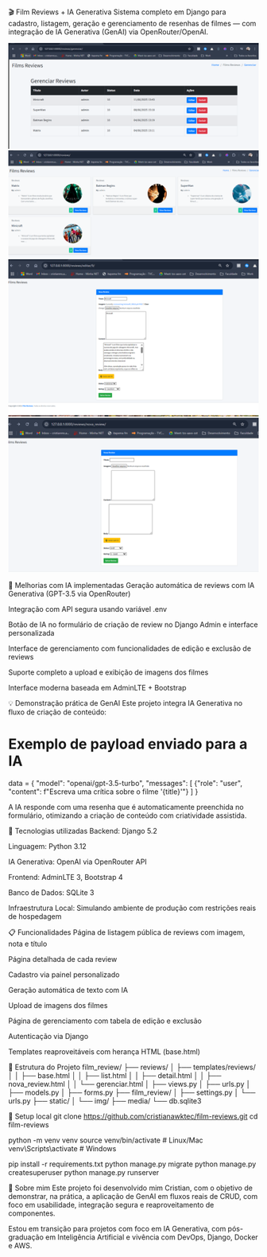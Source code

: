🎬 Film Reviews + IA Generativa
Sistema completo em Django para cadastro, listagem, geração e gerenciamento de resenhas de filmes — com integração de IA Generativa (GenAI) via OpenRouter/OpenAI.

![img_2.png](img_2.png)
![img_3.png](img_3.png)
![img_4.png](img_4.png)
![img_5.png](img_5.png)

🚀 Melhorias com IA implementadas
Geração automática de reviews com IA Generativa (GPT-3.5 via OpenRouter)

Integração com API segura usando variável .env

Botão de IA no formulário de criação de review no Django Admin e interface personalizada

Interface de gerenciamento com funcionalidades de edição e exclusão de reviews

Suporte completo a upload e exibição de imagens dos filmes

Interface moderna baseada em AdminLTE + Bootstrap

💡 Demonstração prática de GenAI
Este projeto integra IA Generativa no fluxo de criação de conteúdo:

# Exemplo de payload enviado para a IA
data = {
    "model": "openai/gpt-3.5-turbo",
    "messages": [
        {"role": "user", "content": f"Escreva uma crítica sobre o filme '{title}'"}
    ]
}

A IA responde com uma resenha que é automaticamente preenchida no formulário, otimizando a criação de conteúdo com criatividade assistida.


🧪 Tecnologias utilizadas
Backend: Django 5.2

Linguagem: Python 3.12

IA Generativa: OpenAI via OpenRouter API

Frontend: AdminLTE 3, Bootstrap 4

Banco de Dados: SQLite 3

Infraestrutura Local: Simulando ambiente de produção com restrições reais de hospedagem

📋 Funcionalidades
Página de listagem pública de reviews com imagem, nota e título

Página detalhada de cada review

Cadastro via painel personalizado

Geração automática de texto com IA

Upload de imagens dos filmes

Página de gerenciamento com tabela de edição e exclusão

Autenticação via Django

Templates reaproveitáveis com herança HTML (base.html)



📁 Estrutura do Projeto
film_review/
├── reviews/
│   ├── templates/reviews/
│   │   ├── base.html
│   │   ├── list.html
│   │   ├── detail.html
│   │   ├── nova_review.html
│   │   └── gerenciar.html
│   ├── views.py
│   ├── urls.py
│   ├── models.py
│   ├── forms.py
├── film_review/
│   ├── settings.py
│   └── urls.py
├── static/
│   └── img/
├── media/
└── db.sqlite3


🧰 Setup local
git clone https://github.com/cristianawktec/film-reviews.git
cd film-reviews

python -m venv venv
source venv/bin/activate  # Linux/Mac
venv\Scripts\activate     # Windows

pip install -r requirements.txt
python manage.py migrate
python manage.py createsuperuser
python manage.py runserver


🧠 Sobre mim 
Este projeto foi desenvolvido mim Cristian, com o objetivo de demonstrar, na prática, a aplicação de GenAI em fluxos reais de CRUD, com foco em usabilidade, integração segura e reaproveitamento de componentes.

Estou em transição para projetos com foco em IA Generativa, com pós-graduação em Inteligência Artificial e vivência com DevOps, Django, Docker e AWS.